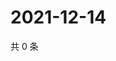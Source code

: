 # 2021-12-14

共 0 条

<!-- BEGIN WEIBO -->
<!-- 最后更新时间 Tue Dec 14 2021 15:15:30 GMT+0800 (China Standard Time) -->

<!-- END WEIBO -->
